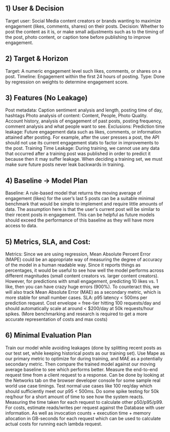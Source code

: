 ## 1) User & Decision
Target user: Social Media content creators or brands wanting to maximize engagement (likes, comments, shares) on their posts.
Decision: Whether to post the content as it is, or make small adjustments such as to the timing of the post, photo content, or caption tone before publishing to improve engagement. 

## 2) Target & Horizon
Target: A numeric engagement level such likes, comments, or shares on a post.
Timeline: Engagement within the first 24 hours of posting. 
Type: Done by regression on weights to determine engagement score.

## 3) Features (No Leakage)
Post metadata: Caption sentiment analysis and length, posting time of day, hashtags
Photo analysis of content: Content, People, Photo Quality. 
Account history, analysis of engagement of past posts, posting frequency, comment analysis and what people want to see. 
Exclusions:
Prediction time leakage: Future engagement data such as likes, comments, or information attained after posting. For example, after the user presses a post, the API should not use its current engagement stats to factor in improvements to the post. 
Training Time Leakage: During training, we cannot use any data that occurred after a training post was published in order to predict it because then it may suffer leakage. When deciding a training set, we must make sure future posts never leak backwards in training. 

## 4) Baseline → Model Plan
Baseline: A rule-based model that returns the moving average of engagement (likes) for the user’s last 5 posts can be a suitable minimal benchmark that would be simple to implement and require little amounts of data. The assumption here is that the user's current post will be similar to their recent posts in engagement. This can be helpful as future models should exceed the performance of this baseline as they will have more access to data.

## 5) Metrics, SLA, and Cost:
Metrics: Since we are using regression, Mean Absolute Percent Error (MAPE) could be an appropriate way of measuring the degree of accuracy of the model in a human readable way. Since it reports things as percentages, it would be useful to see how well the model performs across different magnitudes (small content creators vs. larger content creators). However, for predictions with small engagement, predicting 10 likes vs. 1 like, then you can have crazy huge errors (900%). To counteract this, we will also track Mean Absolute Error (MAE) as a secondary metric, which is more stable for small number cases.
SLA: p95 latency < 500ms per prediction request. Cost envelope = free-tier hitting 100 requests/day and should automatically scale at around < $200/day at 50k requests/hour spikes. (More benchmarking and research is required to get a more accurate representation of costs and max costs)

## 6) Minimal Evaluation Plan
Train our model while avoiding leakages (done by splitting recent posts as our test set, while keeping historical posts as our training set). 
Use Mape as our primary metric to optimize for during training, and MAE as a potentially secondary metric. Then compare the trained model against our moving average baseline to see which performs better.
Measure the end-to-end request time from a client request to a response. Can be done by looking at the Networks tab on the browser developer console for some sample real world use case timings. 
Test normal use cases like 100 req/day which should sufficiently meet our p95 < 500ms. Do some spike testing for 50k req/hour for a short amount of time to see how the system reacts. Measuring the time taken for each request to calculate other p50/p95/p99. 
For costs, estimate reads/writes per request against the Database with user information. As well as invocation counts + execution time + memory allocation in GB-seconds for each request which can be used to calculate actual costs for running each lambda request. 
